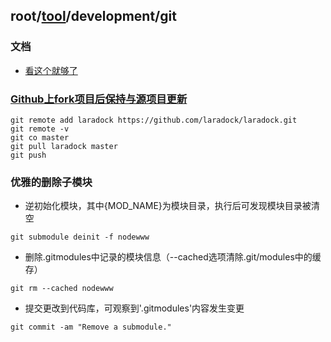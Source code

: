 ## root/[tool](../README.md)/development/git
### 文档
* [看这个就够了](https://github.com/geeeeeeeeek/git-recipes/wiki)

### [Github上fork项目后保持与源项目更新](https://segmentfault.com/a/1190000008401427)
~~~
git remote add laradock https://github.com/laradock/laradock.git
git remote -v
git co master
git pull laradock master
git push
~~~

### 优雅的删除子模块
* 逆初始化模块，其中{MOD_NAME}为模块目录，执行后可发现模块目录被清空
~~~
git submodule deinit -f nodewww
~~~
* 删除.gitmodules中记录的模块信息（--cached选项清除.git/modules中的缓存）
~~~
git rm --cached nodewww
~~~
* 提交更改到代码库，可观察到'.gitmodules'内容发生变更
~~~
git commit -am "Remove a submodule."
~~~